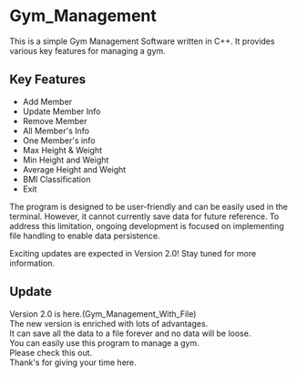 # Gym_Management

This is a simple Gym Management Software written in C++. It provides various key features for managing a gym.

## Key Features

- Add Member
- Update Member Info
- Remove Member
- All Member's Info
- One Member's info
- Max Height & Weight
- Min Height and Weight
- Average Height and Weight
- BMI Classification
- Exit

The program is designed to be user-friendly and can be easily used in the terminal. However, it cannot currently save data for future reference. To address this limitation, ongoing development is focused on implementing file handling to enable data persistence.

Exciting updates are expected in Version 2.0! Stay tuned for more information.

## Update
Version 2.0 is here.(Gym_Management_With_File)   
The new version is enriched with lots of advantages.    
It can save all the data to a file forever and no data will be loose.    
You can easily use this program to manage a gym.    
Please check this out.    
Thank's for giving your time here.   

